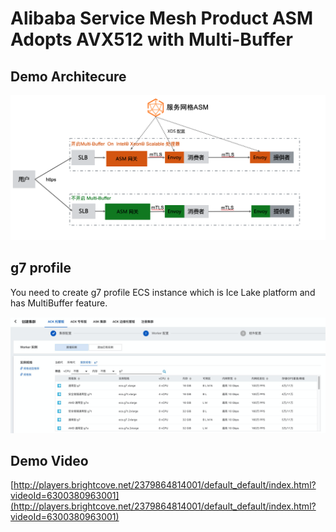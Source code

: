 # Alibaba Service Mesh Product ASM Adopts AVX512 with Multi-Buffer
## Demo Architecure
![Demo Architecure](./img/image-20211109200251056.png) 

## g7 profile
You need to create g7 profile ECS instance which is Ice Lake platform and has MultiBuffer feature.

![g7 profile](./img/1634783069506-d9580c2b-4a0f-4437-9997-b06a0221622f.png)

## Demo Video
[http://players.brightcove.net/2379864814001/default_default/index.html?videoId=6300380963001](http://players.brightcove.net/2379864814001/default_default/index.html?videoId=6300380963001)
